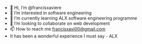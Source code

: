 - 👋 Hi, I’m @francisxaviere
- 👀 I’m interested in software engineering
- 🌱 I’m currently learning ALX software engineering programme
- 💞️ I’m looking to collaborate on web development
- 📫 How to reach me francisxavi00@gmail.com
- It has been a wonderful experience I must say - ALX
<!---
francisxaviere/francisxaviere is a ✨ special ✨ repository because its `README.md` (this file) appears on your GitHub profile.
You can click the Preview link to take a look at your changes.
--->
